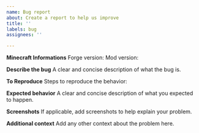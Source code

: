 ```yaml
---
name: Bug report
about: Create a report to help us improve
title: ''
labels: bug
assignees: ''

---
```


**Minecraft Informations**
Forge version:
Mod version:

**Describe the bug**
A clear and concise description of what the bug is.


**To Reproduce**
Steps to reproduce the behavior:

**Expected behavior**
A clear and concise description of what you expected to happen.

**Screenshots**
If applicable, add screenshots to help explain your problem.

**Additional context**
Add any other context about the problem here.
